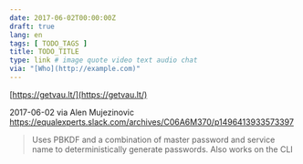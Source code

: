 ```yaml
---
date: 2017-06-02T00:00:00Z
draft: true
lang: en
tags: [ TODO_TAGS ]
title: TODO_TITLE
type: link # image quote video text audio chat
via: "[Who](http://example.com)"
---
```



[https://getvau.lt/](https://getvau.lt/)

2017-06-02 via Alen Mujezinovic
https://equalexperts.slack.com/archives/C06A6M370/p1496413933573397

> Uses PBKDF and a combination of master password and service name to deterministically generate passwords. Also works on the CLI
